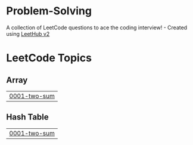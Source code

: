 # Problem-Solving
A collection of LeetCode questions to ace the coding interview! - Created using [LeetHub v2](https://github.com/arunbhardwaj/LeetHub-2.0)

<!---LeetCode Topics Start-->
# LeetCode Topics
## Array
|  |
| ------- |
| [0001-two-sum](https://github.com/AbeerMohamedIbrahim/Problem-Solving/tree/master/0001-two-sum) |
## Hash Table
|  |
| ------- |
| [0001-two-sum](https://github.com/AbeerMohamedIbrahim/Problem-Solving/tree/master/0001-two-sum) |
<!---LeetCode Topics End-->